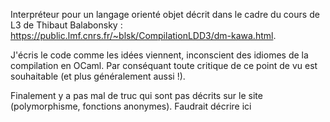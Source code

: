 Interpréteur pour un langage orienté objet décrit dans le cadre du cours de L3 de Thibaut Balabonsky : https://public.lmf.cnrs.fr/~blsk/CompilationLDD3/dm-kawa.html.

J'écris le code comme les idées viennent, inconscient des idiomes de la compilation en OCaml. Par conséquant toute critique de ce point de vu est souhaitable (et plus généralement aussi !).

Finalement y a pas mal de truc qui sont pas décrits sur le site (polymorphisme, fonctions anonymes). Faudrait décrire ici
